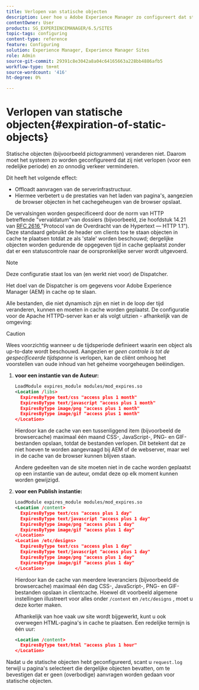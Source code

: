 ```yaml
---
title: Verlopen van statische objecten
description: Leer hoe u Adobe Experience Manager zo configureert dat statische objecten niet verlopen (gedurende een redelijke periode).
contentOwner: User
products: SG_EXPERIENCEMANAGER/6.5/SITES
topic-tags: configuring
content-type: reference
feature: Configuring
solution: Experience Manager, Experience Manager Sites
role: Admin
source-git-commit: 29391c8e3042a8a04c64165663a228bb4886afb5
workflow-type: tm+mt
source-wordcount: '416'
ht-degree: 0%

---
```


# Verlopen van statische objecten{#expiration-of-static-objects}

Statische objecten (bijvoorbeeld pictogrammen) veranderen niet. Daarom moet het systeem zo worden geconfigureerd dat zij niet verlopen (voor een redelijke periode) en zo onnodig verkeer verminderen.

Dit heeft het volgende effect:

* Offloadt aanvragen van de serverinfrastructuur.
* Hiermee verbetert u de prestaties van het laden van pagina&#39;s, aangezien de browser objecten in het cachegeheugen van de browser opslaat.

De vervalsingen worden gespecificeerd door de norm van HTTP betreffende &quot;vervaldatum&quot;van dossiers (bijvoorbeeld, zie hoofdstuk 14.21 van [ RFC 2616 ](https://www.ietf.org/rfc/rfc2616.txt) &quot;Protocol van de Overdracht van de Hypertext — HTTP 1.1&quot;). Deze standaard gebruikt de header om clients toe te staan objecten in cache te plaatsen totdat ze als &#39;stale&#39; worden beschouwd; dergelijke objecten worden gedurende de opgegeven tijd in cache geplaatst zonder dat er een statuscontrole naar de oorspronkelijke server wordt uitgevoerd.

>[!NOTE]
>
>Deze configuratie staat los van (en werkt niet voor) de Dispatcher.
>
>Het doel van de Dispatcher is om gegevens voor Adobe Experience Manager (AEM) in cache op te slaan.

Alle bestanden, die niet dynamisch zijn en niet in de loop der tijd veranderen, kunnen en moeten in cache worden geplaatst. De configuratie voor de Apache HTTPD-server kan er als volgt uitzien - afhankelijk van de omgeving:

>[!CAUTION]
>
>Wees voorzichtig wanneer u de tijdsperiode definieert waarin een object als up-to-date wordt beschouwd. Aangezien er *geen controle is tot de gespecificeerde tijdspanne* is verlopen, kan de cliënt omhoog het voorstellen van oude inhoud van het geheime voorgeheugen beëindigen.

1. **voor een instantie van de Auteur:**

   ```xml
   LoadModule expires_module modules/mod_expires.so
   <Location /libs>
     ExpiresByType text/css "access plus 1 month"
     ExpiresByType text/javascript "access plus 1 month"
     ExpiresByType image/png "access plus 1 month"
     ExpiresByType image/gif "access plus 1 month"
   </Location>
   ```

   Hierdoor kan de cache van een tussenliggend item (bijvoorbeeld de browsercache) maximaal één maand CSS-, JavaScript-, PNG- en GIF-bestanden opslaan, totdat de bestanden verlopen. Dit betekent dat ze niet hoeven te worden aangevraagd bij AEM of de webserver, maar wel in de cache van de browser kunnen blijven staan.

   Andere gedeelten van de site moeten niet in de cache worden geplaatst op een instantie van de auteur, omdat deze op elk moment kunnen worden gewijzigd.

1. **voor een Publish instantie:**

   ```xml
   LoadModule expires_module modules/mod_expires.so
   <Location /content>
     ExpiresByType text/css "access plus 1 day"
     ExpiresByType text/javascript "access plus 1 day"
     ExpiresByType image/png "access plus 1 day"
     ExpiresByType image/gif "access plus 1 day"
   </Location>
   <Location /etc/designs>
     ExpiresByType text/css "access plus 1 day"
     ExpiresByType text/javascript "access plus 1 day"
     ExpiresByType image/png "access plus 1 day"
     ExpiresByType image/gif "access plus 1 day"
   </Location>
   ```

   Hierdoor kan de cache van meerdere leveranciers (bijvoorbeeld de browsercache) maximaal één dag CSS-, JavaScript-, PNG- en GIF-bestanden opslaan in clientcache. Hoewel dit voorbeeld algemene instellingen illustreert voor alles onder `/content` en `/etc/designs` , moet u deze korter maken.

   Afhankelijk van hoe vaak uw site wordt bijgewerkt, kunt u ook overwegen HTML-pagina&#39;s in cache te plaatsen. Een redelijke termijn is één uur:

   ```xml
   <Location /content>
     ExpiresByType text/html "access plus 1 hour"
   </Location>
   ```

Nadat u de statische objecten hebt geconfigureerd, scant u `request.log` terwijl u pagina&#39;s selecteert die dergelijke objecten bevatten, om te bevestigen dat er geen (overbodige) aanvragen worden gedaan voor statische objecten.
